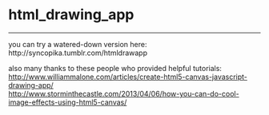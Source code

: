 # html_drawing_app    
<hr>
you can try a watered-down version here: http://syncopika.tumblr.com/htmldrawapp    
    
also many thanks to these people who provided helpful tutorials:    
http://www.williammalone.com/articles/create-html5-canvas-javascript-drawing-app/    
http://www.storminthecastle.com/2013/04/06/how-you-can-do-cool-image-effects-using-html5-canvas/    
    

